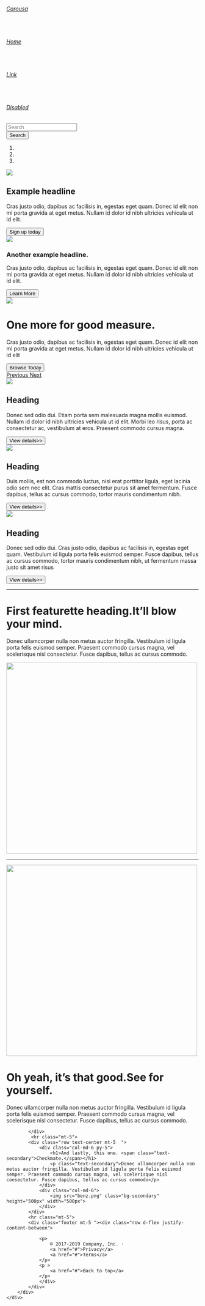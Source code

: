 <head>
    <title>Carousel Template · Bootstrap</title>
    <link href="boot.png" rel="icon">
</head>
<body>
    <div class="container-fluid ">
        <div class="row bg-dark pt-3 pb-3">
            <div class="col-md-6 d-flex align-item-center">
                <a href="#" class="text-white"><h6>Carousa</h6></a>&nbsp;&nbsp;&nbsp;
                <a href="#" class="text-white"><h6>Home</h6></a>&nbsp;&nbsp;&nbsp;
                <a href="#" class="text-secondary"><h6>Link</h6></a>&nbsp;&nbsp;&nbsp;
                <a href="#" class="text-secondary"><h6>Disabled</h6></a>
            </div>
            <div class="col-md-3 offset-md-3 d-flex">
                <div class="form-inline">
                    <input class="form-control" placeholder="Search" width="100px">
                </div>
                <button class="btn btn-outline-success ml-2 " type="submit">Search</button>
            </div>
        </div>
        <div class="bd-example bg-secondary">
          <div id="carouselExampleCaptions " class="carousel slide" data-ride="carousel">
              <ol class="carousel-indicators">
                  <li data-target="#carouselExampleCaptions" data-slide-to="0" class="active"></li>
                  <li data-target="#carouselExampleCaptions" data-slide-to="1"></li>
                  <li data-target="#carouselExampleCaptions" data-slide-to="2"></li>
              </ol>
              <div class="carousel-inner">
                  <div class="carousel-item active">
                      <img src="benz.png" class="d-block w-50" >
                      <div class="carousel-caption d-none d-md-block text-left">
                          <h2>Example headline</h2>
                          <p>Cras justo odio, dapibus ac facilisis in, egestas eget quam. Donec id elit non mi porta gravida at eget metus. Nullam id dolor id nibh ultricies vehicula ut id elit.</p>
                          <button class="btn btn-primary " type="submit">Sign up today</button>
                      </div>
                  </div>
                  <div class="carousel-item">
                      <img src="benz.png" class="d-block w-50" >
                      <div class="carousel-caption d-none d-md-block text-center">
                          <h3>Another example headline.</h3>
                          <p>Cras justo odio, dapibus ac facilisis in, egestas eget quam. Donec id elit non mi porta gravida at eget metus. Nullam id dolor id nibh ultricies vehicula ut id elit.</p>
                          <button class="btn btn-primary " type="submit">Learn More</button>
                      </div>
                  </div>
                  <div class="carousel-item">
                      <img src="benz.png" class="d-block w-50" >
                      <div class="carousel-caption d-none d-md-block text-right">
                          <h1>One more for good measure.</h1>
                          <p>Cras justo odio, dapibus ac facilisis in, egestas eget quam. Donec id elit non mi porta gravida at eget metus. Nullam id dolor id nibh ultricies vehicula ut id elit</p>
                          <button class="btn btn-primary " type="submit">Browse Today </button>
                      </div>
                  </div>
              </div>
              <a class="carousel-control-prev" href="#carouselExampleCaptions" role="button" data-slide="prev">
                  <span class="carousel-control-prev-icon" aria-hidden="true"></span>
                  <span class="sr-only">Previous</span>
              </a>
              <a class="carousel-control-next" href="#carouselExampleCaptions" role="button" data-slide="next">
                  <span class="carousel-control-next-icon" aria-hidden="true"></span>
                  <span class="sr-only">Next</span>
              </a>
          </div>
        </div>
         <div class="row">
            <div class="col-md-4"></div>
            <div class="col-md-4"></div>
            <div class="col-md-4"></div>
        </div>
        <div class="container mt-5">
            <div class="row text-center">
                <div class="col-md-4">
                    <img src="benz.png" class="rounded-circle width-100" >
                    <h2>Heading</h2>
                    <p>Donec sed odio dui. Etiam porta sem malesuada magna mollis euismod. Nullam id dolor id nibh ultricies vehicula ut id elit. Morbi leo risus, porta ac consectetur ac, vestibulum at eros. Praesent commodo cursus magna.</p>
                    <button class="btn btn-secondary" type="submit">View details>></button>
                </div>
                <div class="col-md-4 ">
                    <img src="benz.png" class="rounded-circle width-100" >
                    <h2>Heading</h2>
                    <p>Duis mollis, est non commodo luctus, nisi erat porttitor ligula, eget lacinia odio sem nec elit. Cras mattis consectetur purus sit amet fermentum. Fusce dapibus, tellus ac cursus commodo, tortor mauris condimentum nibh.</p>
                    <button class="btn btn-secondary" type="submit">View details>></button>
                </div>
                <div class="col-md-4">
                    <img src="benz.png" class="rounded-circle width-100" >
                    <h2>Heading</h2>
                    <p>Donec sed odio dui. Cras justo odio, dapibus ac facilisis in, egestas eget quam. Vestibulum id ligula porta felis euismod semper. Fusce dapibus, tellus ac cursus commodo, tortor mauris condimentum nibh, ut fermentum massa justo sit amet risus</p>
                    <button class="btn btn-secondary" type="submit">View details>></button>
                </div>
            </div>
            <hr class="mt-5">
            <div class="row text-center mt-5">
                <div class="col-md-6 py-5">
                    <h1>First featurette heading.<span class="text-secondary">It’ll blow your mind.</span></h1>
                    <p class="text-secondary">Donec ullamcorper nulla non metus auctor fringilla. Vestibulum id ligula porta felis euismod semper. Praesent commodo cursus magna, vel scelerisque nisl consectetur. Fusce dapibus, tellus ac cursus commodo.</p>
                </div>
                <div class="col-md-6">
                    <img src="benz.png" class="bg-secondary" height="500px" width="500px">
                </div>
            </div>
             <hr class="mt-5">
            <div class="row text-center mt-5">
                <div class="col-md-6 py-5">
                    <img src="benz.png" class="bg-secondary" height="500px" width="500px">
                </div>
                <div class="col-md-6">
                    <h1>Oh yeah, it’s that good.<span class="text-secondary">See for yourself.</span></h1>
                    <p class="text-secondary">Donec ullamcorper nulla non metus auctor fringilla. Vestibulum id ligula porta felis euismod semper. Praesent commodo cursus magna, vel scelerisque nisl consectetur. Fusce dapibus, tellus ac cursus commodo.</p>
                </div>
                
            </div>
             <hr class="mt-5">
            <div class="row text-center mt-5  ">
                <div class="col-md-6 py-5">
                    <h1>And lastly, this one. <span class="text-secondary">Checkmate.</span></h1>
                    <p class="text-secondary">Donec ullamcorper nulla non metus auctor fringilla. Vestibulum id ligula porta felis euismod semper. Praesent commodo cursus magna, vel scelerisque nisl consectetur. Fusce dapibus, tellus ac cursus commodo</p>
                </div>
                <div class="col-md-6">
                    <img src="benz.png" class="bg-secondary" height="500px" width="500px">
                </div>
            </div>
            <hr class="mt-5">
            <div class="footer mt-5 "><div class="row d-flex justify-content-between">
                
                <p>
                    © 2017-2019 Company, Inc. · 
                    <a href="#">Privacy</a>
                    <a href="#">Terms</a>
                </p>
                <p >
                    <a href="#">Back to top</a>
                </p>
                </div>
            </div>
        </div>
    </div>
</body>

<link rel="stylesheet" href="https://stackpath.bootstrapcdn.com/bootstrap/4.3.1/css/bootstrap.min.css" integrity="sha384-ggOyR0iXCbMQv3Xipma34MD+dH/1fQ784/j6cY/iJTQUOhcWr7x9JvoRxT2MZw1T" crossorigin="anonymous">
<script src="https://code.jquery.com/jquery-3.3.1.slim.min.js" integrity="sha384-q8i/X+965DzO0rT7abK41JStQIAqVgRVzpbzo5smXKp4YfRvH+8abtTE1Pi6jizo" crossorigin="anonymous"></script>
<script src="https://cdnjs.cloudflare.com/ajax/libs/popper.js/1.14.7/umd/popper.min.js" integrity="sha384-UO2eT0CpHqdSJQ6hJty5KVphtPhzWj9WO1clHTMGa3JDZwrnQq4sF86dIHNDz0W1" crossorigin="anonymous"></script>
<script src="https://stackpath.bootstrapcdn.com/bootstrap/4.3.1/js/bootstrap.min.js" integrity="sha384-JjSmVgyd0p3pXB1rRibZUAYoIIy6OrQ6VrjIEaFf/nJGzIxFDsf4x0xIM+B07jRM" crossorigin="anonymous"></script>
